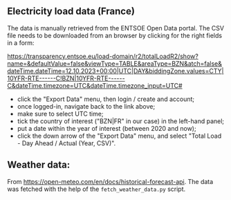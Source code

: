 ## Electricity load data (France)

The data is manually retrieved from the ENTSOE Open Data portal. The CSV file needs to be downloaded from an browser by clicking for the right fields in a form:

https://transparency.entsoe.eu/load-domain/r2/totalLoadR2/show?name=&defaultValue=false&viewType=TABLE&areaType=BZN&atch=false&dateTime.dateTime=12.10.2023+00:00|UTC|DAY&biddingZone.values=CTY|10YFR-RTE------C!BZN|10YFR-RTE------C&dateTime.timezone=UTC&dateTime.timezone_input=UTC#

- click the "Export Data" menu, then login / create and account;
- once logged-in, navigate back to the link above;
- make sure to select UTC time;
- tick the country of interest ("BZN|FR" in our case) in the left-hand panel;
- put a date within the year of interest (between 2020 and now);
- click the down arrow of the "Export Data" menu, and select "Total Load - Day
  Ahead / Actual (Year, CSV)".

## Weather data:

From https://open-meteo.com/en/docs/historical-forecast-api. The data was
fetched with the help of the `fetch_weather_data.py` script.